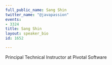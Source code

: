 ```yaml
---
full_public_name: Sang Shin
twitter_name: "@javapassion"
events:
- 3324
title: Sang Shin
layout: speaker_bio
id: 1652

---
```

Principal Technical Instructor at Pivotal Software
